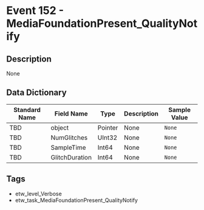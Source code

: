 # Event 152 - MediaFoundationPresent_QualityNotify

## Description
None

## Data Dictionary
|Standard Name|Field Name|Type|Description|Sample Value|
|---|---|---|---|---|
|TBD|object|Pointer|None|`None`|
|TBD|NumGlitches|UInt32|None|`None`|
|TBD|SampleTime|Int64|None|`None`|
|TBD|GlitchDuration|Int64|None|`None`|

## Tags
* etw_level_Verbose
* etw_task_MediaFoundationPresent_QualityNotify